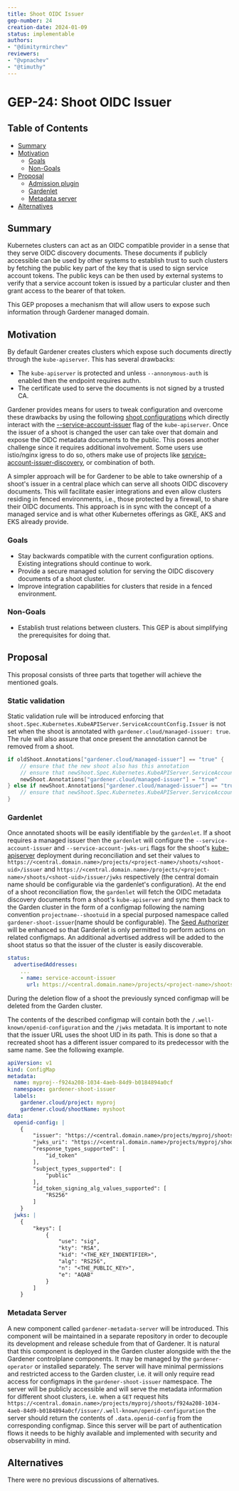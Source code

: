 ```yaml
---
title: Shoot OIDC Issuer
gep-number: 24
creation-date: 2024-01-09
status: implementable
authors:
- "@dimityrmirchev"
reviewers:
- "@vpnachev"
- "@timuthy"
---
```


# GEP-24: Shoot OIDC Issuer

## Table of Contents

- [Summary](#summary)
- [Motivation](#motivation)
    - [Goals](#goals)
    - [Non-Goals](#non-goals)
- [Proposal](#proposal)
    - [Admission plugin](#admission-plugin)
    - [Gardenlet](#gardenlet)
    - [Metadata server](#metadata-server)
- [Alternatives](#alternatives)

## Summary

Kubernetes clusters can act as an OIDC compatible provider in a sense that they serve OIDC discovery documents. These documents if publicly accessible can be used by other systems to establish trust to such clusters by fetching the public key part of the key that is used to sign service account tokens. The public keys can be then used by external systems to verify that a service account token is issued by a particular cluster and then grant access to the bearer of that token.

This GEP proposes a mechanism that will allow users to expose such information through Gardener managed domain.

## Motivation

By default Gardener creates clusters which expose such documents directly through the `kube-apiserver`. This has several drawbacks:
- The `kube-apiserver` is protected and unless `--annonymous-auth` is enabled then the endpoint requires authn.
- The certificate used to serve the documents is not signed by a trusted CA.

Gardener provides means for users to tweak configuration and overcome these drawbacks by using the following [shoot configurations](https://github.com/gardener/gardener/blob/580324da9af4ec47955d9e216569d09053c5d008/example/90-shoot.yaml#L201-L204) which directly interact with the [--service-account-issuer](https://kubernetes.io/docs/reference/command-line-tools-reference/kube-apiserver/) flag of the `kube-apiserver`. Once the issuer of a shoot is changed the user can take over that domain and expose the OIDC metadata documents to the public. This poses another challenge since it requires additional involvement. Some users use istio/nginx igress to do so, others make use of projects like [service-account-issuer-discovery](https://github.com/gardener/service-account-issuer-discovery), or combination of both.

A simpler approach will be for Gardener to be able to take ownership of a shoot's issuer in a central place which can serve all shoots OIDC discovery documents. This will facilitate easier integrations and even allow clusters residing in fenced environments, i.e., those protected by a firewall, to share their OIDC documents. This approach is in sync with the concept of a managed service and is what other Kubernetes offerings as GKE, AKS and EKS already provide.

### Goals
 - Stay backwards compatible with the current configuration options. Existing integrations should continue to work.
 - Provide a secure managed solution for serving the OIDC discovery documents of a shoot cluster.
 - Improve integration capabilities for clusters that reside in a fenced environment.
### Non-Goals
 - Establish trust relations between clusters. This GEP is about simplifying the prerequisites for doing that.

## Proposal

This proposal consists of three parts that together will achieve the mentioned goals.

### Static validation

Static validation rule will be introduced enforcing that `shoot.Spec.Kubernetes.KubeAPIServer.ServiceAccountConfig.Issuer` is not set when the shoot is annotated with `gardener.cloud/managed-issuer: true`. The rule will also assure that once present the annotation cannot be removed from a shoot.

```go
if oldShoot.Annotations["gardener.cloud/managed-issuer"] == "true" {
    // ensure that the new shoot also has this annotation
    // ensure that newShoot.Spec.Kubernetes.KubeAPIServer.ServiceAccountConfig.Issuer is not set
    newShoot.Annotations["gardener.cloud/managed-issuer"] = "true"
} else if newShoot.Annotations["gardener.cloud/managed-issuer"] == "true" {
    // ensure that newShoot.Spec.Kubernetes.KubeAPIServer.ServiceAccountConfig.Issuer is not set
}
```

### Gardenlet

Once annotated shoots will be easily identifiable by the `gardenlet`. If a shoot requires a managed issuer then the `gardenlet` will configure the `--service-account-issuer` and `--service-account-jwks-uri` flags for the shoot's [kube-apiserver](https://kubernetes.io/docs/reference/command-line-tools-reference/kube-apiserver/) deployment during reconciliation and set their values to `https://<central.domain.name>/projects/<project-name>/shoots/<shoot-uid>/issuer` and `https://<central.domain.name>/projects/<project-name>/shoots/<shoot-uid>/issuer/jwks` respectively (the central domain name should be configurable via the gardenlet's configuration). At the end of a shoot reconciliation flow, the `gardenlet` will fetch the OIDC metadata discovery documents from a shoot's `kube-apiserver` and sync them back to the Garden cluster in the form of a configmap following the naming convention `projectname--shootuid` in a special purposed namespace called `gardener-shoot-issuer`(name should be configurable). The [Seed Authorizer](https://github.com/gardener/gardener/blob/master/docs/deployment/gardenlet_api_access.md#scoped-api-access-for-gardenlets-and-extensions) will be enhanced so that Gardenlet is only permitted to perform actions on related configmaps. An additional advertised address will be added to the shoot status so that the issuer of the cluster is easily discoverable.

```yaml
status:
  advertisedAddresses:
    ...
    - name: service-account-issuer
      url: https://<central.domain.name>/projects/<project-name>/shoots/<shoot-uid>/issuer
```

During the deletion flow of a shoot the previously synced configmap will be deleted from the Garden cluster.

The contents of the described configmap will contain both the `/.well-known/openid-configuration` and the `/jwks` metadata. It is important to note that the issuer URL uses the shoot UID in its path. This is done so that a recreated shoot has a different issuer compared to its predecessor with the same name. See the following example.

```yaml
apiVersion: v1
kind: ConfigMap
metadata:
  name: myproj--f924a208-1034-4aeb-84d9-b0184894a0cf
  namespace: gardener-shoot-issuer
  labels:
    gardener.cloud/project: myproj
    gardener.cloud/shootName: myshoot
data:
  openid-config: |
    {
        "issuer": "https://<central.domain.name>/projects/myproj/shoots/f924a208-1034-4aeb-84d9-b0184894a0cf/issuer",
        "jwks_uri": "https://<central.domain.name>/projects/myproj/shoots/f924a208-1034-4aeb-84d9-b0184894a0cf/issuer/jwks",
        "response_types_supported": [
            "id_token"
        ],
        "subject_types_supported": [
            "public"
        ],
        "id_token_signing_alg_values_supported": [
            "RS256"
        ]
    }
  jwks: |
    {
        "keys": [
            {
                "use": "sig",
                "kty": "RSA",
                "kid": "<THE_KEY_INDENTIFIER>",
                "alg": "RS256",
                "n": "<THE_PUBLIC_KEY>",
                "e": "AQAB"
            }
        ]
    }
```

### Metadata Server

A new component called `gardener-metadata-server` will be introduced. This component will be maintained in a separate repository in order to decouple its development and release schedule from that of Gardener. It is natural that this component is deployed in the Garden cluster alongside with the the Gardener controlplane components. It may be managed by the `gardener-operator` or installed separately. The server will have minimal permissions and restricted access to the Garden cluster, i.e. it will only require read access for configmaps in the `gardener-shoot-issuer` namespace. The server will be publicly accessible and will serve the metadata information for different shoot clusters, i.e. when a `GET` request hits `https://<central.domain.name>/projects/myproj/shoots/f924a208-1034-4aeb-84d9-b0184894a0cf/issuer/.well-known/openid-configuration` the server should return the contents of `.data.openid-config` from the corresponding configmap. Since this server will be part of authentication flows it needs to be highly available and implemented with security and observability in mind.

## Alternatives
There were no previous discussions of alternatives.
